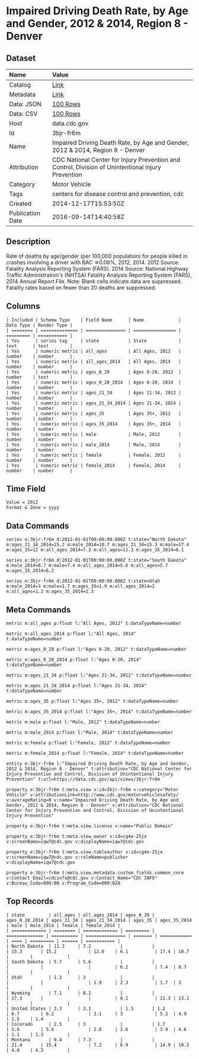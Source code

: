 # Impaired Driving Death Rate, by Age and Gender, 2012 & 2014, Region 8 - Denver

## Dataset

| Name | Value |
| :--- | :---- |
| Catalog | [Link](https://catalog.data.gov/dataset/impaired-driving-death-rate-by-age-and-gender-2012-region-8-denver-0d868) |
| Metadata | [Link](https://data.cdc.gov/api/views/3bjr-fr6m) |
| Data: JSON | [100 Rows](https://data.cdc.gov/api/views/3bjr-fr6m/rows.json?max_rows=100) |
| Data: CSV | [100 Rows](https://data.cdc.gov/api/views/3bjr-fr6m/rows.csv?max_rows=100) |
| Host | data.cdc.gov |
| Id | 3bjr-fr6m |
| Name | Impaired Driving Death Rate, by Age and Gender, 2012 & 2014, Region 8 - Denver |
| Attribution | CDC National Center for Injury Prevention and Control, Division of Unintentional Injury Prevention |
| Category | Motor Vehicle |
| Tags | centers for disease control and prevention, cdc |
| Created | 2014-12-17T15:53:50Z |
| Publication Date | 2016-09-14T14:40:58Z |

## Description

Rate of deaths by age/gender (per 100,000 population) for people killed in crashes involving a driver with BAC =>0.08%, 2012, 2014. 2012 Source: Fatality Analysis Reporting System (FARS). 2014 Source: National Highway Traffic Administration's (NHTSA) Fatality Analysis Reporting System (FARS), 2014 Annual Report File. Note: Blank cells indicate data are suppressed. Fatality rates based on fewer than 20 deaths are suppressed.

## Columns

```ls
| Included | Schema Type    | Field Name      | Name             | Data Type | Render Type |
| ======== | ============== | =============== | ================ | ========= | =========== |
| Yes      | series tag     | state           | State            | text      | text        |
| Yes      | numeric metric | all_ages        | All Ages, 2012   | number    | number      |
| Yes      | numeric metric | all_ages_2014   | All Ages, 2014   | number    | number      |
| Yes      | numeric metric | ages_0_20       | Ages 0-20, 2012  | number    | text        |
| Yes      | numeric metric | ages_0_20_2014  | Ages 0-20, 2014  | number    | number      |
| Yes      | numeric metric | ages_21_34      | Ages 21-34, 2012 | number    | number      |
| Yes      | numeric metric | ages_21_34_2014 | Ages 21-34, 2014 | number    | number      |
| Yes      | numeric metric | ages_35         | Ages 35+, 2012   | number    | number      |
| Yes      | numeric metric | ages_35_2014    | Ages 35+, 2014   | number    | number      |
| Yes      | numeric metric | male            | Male, 2012       | number    | number      |
| Yes      | numeric metric | male_2014       | Male, 2014       | number    | number      |
| Yes      | numeric metric | female          | Female, 2012     | number    | number      |
| Yes      | numeric metric | female_2014     | Female, 2014     | number    | number      |
```

## Time Field

```ls
Value = 2012
Format & Zone = yyyy
```

## Data Commands

```ls
series e:3bjr-fr6m d:2012-01-01T00:00:00.000Z t:state="North Dakota" m:ages_21_34_2014=15.2 m:male_2014=10.7 m:ages_21_34=15.3 m:male=17.4 m:ages_35=12 m:all_ages_2014=7.2 m:all_ages=11.3 m:ages_35_2014=6.1

series e:3bjr-fr6m d:2012-01-01T00:00:00.000Z t:state="South Dakota" m:male_2014=8.7 m:male=7.4 m:all_ages_2014=5.6 m:all_ages=5.7 m:ages_35_2014=6.2

series e:3bjr-fr6m d:2012-01-01T00:00:00.000Z t:state=Utah m:male_2014=3 m:male=1.7 m:ages_35=1.9 m:all_ages_2014=2 m:all_ages=1.2 m:ages_35_2014=2.3
```

## Meta Commands

```ls
metric m:all_ages p:float l:"All Ages, 2012" t:dataTypeName=number

metric m:all_ages_2014 p:float l:"All Ages, 2014" t:dataTypeName=number

metric m:ages_0_20 p:float l:"Ages 0-20, 2012" t:dataTypeName=number

metric m:ages_0_20_2014 p:float l:"Ages 0-20, 2014" t:dataTypeName=number

metric m:ages_21_34 p:float l:"Ages 21-34, 2012" t:dataTypeName=number

metric m:ages_21_34_2014 p:float l:"Ages 21-34, 2014" t:dataTypeName=number

metric m:ages_35 p:float l:"Ages 35+, 2012" t:dataTypeName=number

metric m:ages_35_2014 p:float l:"Ages 35+, 2014" t:dataTypeName=number

metric m:male p:float l:"Male, 2012" t:dataTypeName=number

metric m:male_2014 p:float l:"Male, 2014" t:dataTypeName=number

metric m:female p:float l:"Female, 2012" t:dataTypeName=number

metric m:female_2014 p:float l:"Female, 2014" t:dataTypeName=number

entity e:3bjr-fr6m l:"Impaired Driving Death Rate, by Age and Gender, 2012 & 2014, Region 8 - Denver" t:attribution="CDC National Center for Injury Prevention and Control, Division of Unintentional Injury Prevention" t:url=https://data.cdc.gov/api/views/3bjr-fr6m

property e:3bjr-fr6m t:meta.view v:id=3bjr-fr6m v:category="Motor Vehicle" v:attributionLink=http://www.cdc.gov/motorvehiclesafety/ v:averageRating=0 v:name="Impaired Driving Death Rate, by Age and Gender, 2012 & 2014, Region 8 - Denver" v:attribution="CDC National Center for Injury Prevention and Control, Division of Unintentional Injury Prevention"

property e:3bjr-fr6m t:meta.view.license v:name="Public Domain"

property e:3bjr-fr6m t:meta.view.owner v:id=cg4e-25jx v:screenName=iqw7@cdc.gov v:displayName=iqw7@cdc.gov

property e:3bjr-fr6m t:meta.view.tableauthor v:id=cg4e-25jx v:screenName=iqw7@cdc.gov v:roleName=publisher v:displayName=iqw7@cdc.gov

property e:3bjr-fr6m t:meta.view.metadata.custom_fields.common_core v:Contact_Email=cdcinfo@cdc.gov v:Contact_Name="CDC INFO" v:Bureau_Code=009:00 v:Program_Code=009:020
```

## Top Records

```ls
| state         | all_ages | all_ages_2014 | ages_0_20 | ages_0_20_2014 | ages_21_34 | ages_21_34_2014 | ages_35 | ages_35_2014 | male | male_2014 | female | female_2014 | 
| ============= | ======== | ============= | ========= | ============== | ========== | =============== | ======= | ============ | ==== | ========= | ====== | =========== | 
| North Dakota  | 11.3     | 7.2           |           |                | 15.3       | 15.2            | 12.0    | 6.1          | 17.4 | 10.7      |        |             | 
| South Dakota  | 5.7      | 5.6           |           |                |            |                 |         | 6.2          | 7.4  | 8.7       |        |             | 
| Utah          | 1.2      | 2             |           |                |            |                 | 1.9     | 2.3          | 1.7  | 3         |        |             | 
| Wyoming       | 7.1      | 8.2           |           |                | 17.3       |                 |         | 8.1          | 11.3 | 13.1      |        |             | 
| United States | 3.3      | 3.1           | 1.3       | 1.2            | 6.7        | 6.2             | 3.1     | 3            | 5.2  | 4.9       | 1.5    | 1.4         | 
| Colorado      | 2.5      | 3             |           | 1.7            | 5.6        | 5.6             | 2.0     | 2.6          | 3.9  | 4.6       | 1.1    | 1.3         | 
| Montana       | 9.4      | 7.3           |           |                | 21.4       | 15.4            | 7.2     | 6.9          | 14.9 | 10.2      | 4.0    | 4.3         | 
```